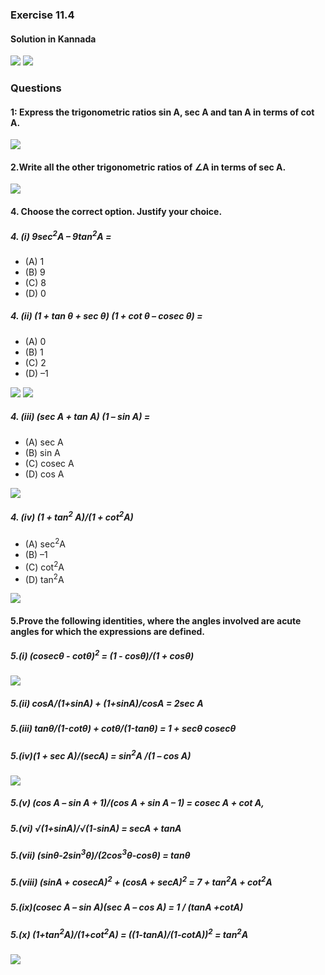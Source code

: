 ### Exercise 11.4
#### Solution in Kannada
[![](https://img.youtube.com/vi/5I6B6e1wzTw/0.jpg)](https://www.youtube.com/watch?v=5I6B6e1wzTw)
[![](https://img.youtube.com/vi/PdYGlm4-ECM/0.jpg)](https://www.youtube.com/watch?v=PdYGlm4-ECM)

### Questions
#### 1: Express the trigonometric ratios sin A, sec A and tan A in terms of cot A.
[![](https://img.youtube.com/vi/ASwo4HJ-PLE/0.jpg)](https://www.youtube.com/watch?v=ASwo4HJ-PLE)

#### 2.Write all the other trigonometric ratios of  ∠A in terms of sec A.
[![](https://img.youtube.com/vi/wCnzYvcNMI8/0.jpg)](https://www.youtube.com/watch?v=wCnzYvcNMI8)


#### 4. Choose the correct option. Justify your choice.
##### 4. (i) 9sec<sup>2</sup>A – 9tan<sup>2</sup>A =
* (A) 1 
* (B) 9 
* (C) 8 
* (D) 0
##### 4. (ii) (1 + tan θ + sec θ) (1 + cot θ – cosec θ) =
* (A) 0 
* (B) 1 
* (C) 2 
* (D) –1

[![](https://img.youtube.com/vi/kixetORVKC8/0.jpg)](https://www.youtube.com/watch?v=kixetORVKC8)
[![](https://img.youtube.com/vi/k1KRYp02ITI/0.jpg)](https://www.youtube.com/watch?v=k1KRYp02ITI)

##### 4. (iii) (sec A + tan A) (1 – sin A) =
* (A) sec A 
* (B) sin A 
* (C) cosec A 
* (D) cos A

[![](https://img.youtube.com/vi/Nm0C_eEtCMk/0.jpg)](https://www.youtube.com/watch?v=Nm0C_eEtCMk)

##### 4. (iv) (1 + tan<sup>2</sup> A)/(1 + cot<sup>2</sup>A)
* (A) sec<sup>2</sup>A
* (B) –1 
* (C) cot<sup>2</sup>A
* (D) tan<sup>2</sup>A

[![](https://img.youtube.com/vi/1o52AG3wCc8/0.jpg)](https://www.youtube.com/watch?v=1o52AG3wCc8)

#### 5.Prove the following identities, where the angles involved are acute angles for which the expressions are defined.
##### 5.(i)  (cosecθ - cotθ)<sup>2</sup> = (1 - cosθ)/(1 + cosθ)
[![](https://img.youtube.com/vi/YZjbHKHQDwc/0.jpg)](https://www.youtube.com/watch?v=YZjbHKHQDwc)
##### 5.(ii) cosA/(1+sinA) + (1+sinA)/cosA = 2sec A
##### 5.(iii) tanθ/(1-cotθ) + cotθ/(1-tanθ) = 1 + secθ cosecθ 
##### 5.(iv)(1 + sec A)/(secA) = sin<sup>2</sup>A /(1 – cos A)
[![](https://img.youtube.com/vi/GRVYd-wH8KA/0.jpg)](https://www.youtube.com/watch?v=GRVYd-wH8KA)
##### 5.(v) (cos A – sin A + 1)/(cos A + sin A – 1) = cosec A + cot A,
##### 5.(vi) √(1+sinA)/√(1-sinA) = secA + tanA
##### 5.(vii) (sinθ-2sin<sup>3</sup>θ)/(2cos<sup>3</sup>θ-cosθ) = tanθ
##### 5.(viii) (sinA + cosecA)<sup>2</sup> + (cosA + secA)<sup>2</sup> = 7 + tan<sup>2</sup>A + cot<sup>2</sup>A
##### 5.(ix)(cosec A – sin A)(sec A – cos A) = 1 / (tanA +cotA)
##### 5.(x) (1+tan<sup>2</sup>A)/(1+cot<sup>2</sup>A) = ((1-tanA)/(1-cotA))<sup>2</sup> = tan<sup>2</sup>A
[![](https://img.youtube.com/vi/FbcCjgW-hQQ/0.jpg)](https://www.youtube.com/watch?v=FbcCjgW-hQQ)

